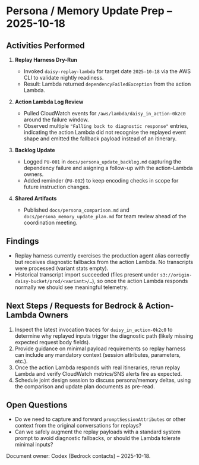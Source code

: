 # Persona / Memory Update Prep – 2025-10-18

## Activities Performed
1. **Replay Harness Dry-Run**
   - Invoked `daisy-replay-lambda` for target date `2025-10-18` via the AWS CLI to validate nightly readiness.
   - Result: Lambda returned `dependencyFailedException` from the action Lambda.

2. **Action Lambda Log Review**
   - Pulled CloudWatch events for `/aws/lambda/daisy_in_action-0k2c0` around the failure window.
   - Observed multiple `"Falling back to diagnostic response"` entries, indicating the action Lambda did not recognise the replayed event shape and emitted the fallback payload instead of an itinerary.

3. **Backlog Update**
   - Logged `PU-001` in `docs/persona_update_backlog.md` capturing the dependency failure and asigning a follow-up with the action-Lambda owners.
   - Added reminder (`PU-002`) to keep encoding checks in scope for future instruction changes.

4. **Shared Artifacts**
   - Published `docs/persona_comparison.md` and `docs/persona_memory_update_plan.md` for team review ahead of the coordination meeting.

## Findings
- Replay harness currently exercises the production agent alias correctly but receives diagnostic fallbacks from the action Lambda. No transcripts were processed (variant stats empty).
- Historical transcript import succeeded (files present under `s3://origin-daisy-bucket/prod/<variant>/…`), so once the action Lambda responds normally we should see meaningful telemetry.

## Next Steps / Requests for Bedrock & Action-Lambda Owners
1. Inspect the latest invocation traces for `daisy_in_action-0k2c0` to determine why replayed inputs trigger the diagnostic path (likely missing expected request body fields).
2. Provide guidance on minimal payload requirements so replay harness can include any mandatory context (session attributes, parameters, etc.).
3. Once the action Lambda responds with real itineraries, rerun replay Lambda and verify CloudWatch metrics/SNS alerts fire as expected.
4. Schedule joint design session to discuss persona/memory deltas, using the comparison and update plan documents as pre-read.

## Open Questions
- Do we need to capture and forward `promptSessionAttributes` or other context from the original conversations for replays?
- Can we safely augment the replay payloads with a standard system prompt to avoid diagnostic fallbacks, or should the Lambda tolerate minimal inputs?

Document owner: Codex (Bedrock contacts) – 2025-10-18.
